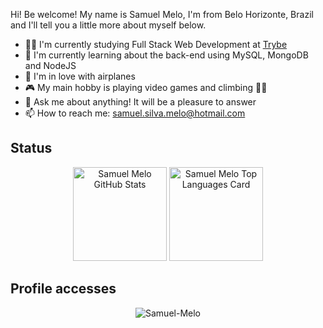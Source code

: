 <!--
<img align="right" width="300px" src="https://i.imgur.com/OUbR0t3.png" />
-->
<p>Hi! Be welcome! My name is Samuel Melo, I'm from Belo Horizonte, Brazil and I'll tell you a little more about myself below.</p>
<div>
  <ul>
    <li>👨‍💻 I'm currently studying Full Stack Web Development at <a href="https://www.betrybe.com" target="_blank">Trybe</a></li>
    <li>🌱 I'm currently learning about the back-end using MySQL, MongoDB and NodeJS</li>
    <li>💙 I'm in love with airplanes</li>
    <li>🎮 My main hobby is playing video games and climbing 🧗‍♂️</li>
    <li>💬 Ask me about anything! It will be a pleasure to answer</li>
    <li>📫 How to reach me: <a href="mailto:samuel.silva.melo@hotmail.com" >samuel.silva.melo@hotmail.com</a></li>
  </ul>
</div>
<h2>Status</h2>
<div align="center">
  <img height="150px" src="https://github-readme-stats.vercel.app/api?username=SamuelSilvaMelo&count_private=true&hide=stars&show_icons=true&theme=dracula" alt="Samuel Melo GitHub Stats" />
  <img height="150px" src="https://github-readme-stats.vercel.app/api/top-langs/?username=SamuelSilvaMelo&layout=compact&theme=dracula" alt="Samuel Melo Top Languages Card" />
</div>

<h2>Profile accesses</h2>
<div align="center">
  <img src="https://komarev.com/ghpvc/?username=SamuelSilvaMelo" alt="Samuel-Melo" />
</div>

